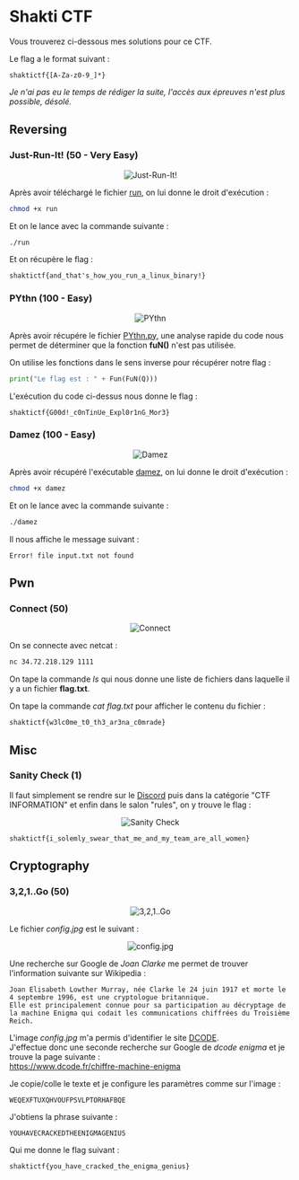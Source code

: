 # Shakti CTF

Vous trouverez ci-dessous mes solutions pour ce CTF.  
  
Le flag a le format suivant :
```
shaktictf{[A-Za-z0-9_]*}
```

*Je n'ai pas eu le temps de rédiger la suite, l'accès aux épreuves n'est plus possible, désolé.*

## Reversing

### Just-Run-It! (50 - Very Easy)

<p align="center">
  <img src="https://github.com/Zyrfex/CTF/blob/main/2020/Shakti_CTF/Reversing/Just-Run-It!/Just-Run-It!.png" alt="Just-Run-It!" align="center">
</p>

Après avoir téléchargé le fichier [run](https://github.com/Zyrfex/CTF/raw/main/2020/Shakti_CTF/Reversing/Just-Run-It!/run), on lui donne le droit d'exécution :
```bash
chmod +x run
```

Et on le lance avec la commande suivante :
```bash
./run
```

Et on récupère le flag :
```
shaktictf{and_that's_how_you_run_a_linux_binary!}
```

### PYthn (100 - Easy)

<p align="center">
  <img src="https://github.com/Zyrfex/CTF/raw/main/2020/Shakti_CTF/Reversing/PYthn/PYthn.png" alt="PYthn" align="center">
</p>

Après avoir récupére le fichier [PYthn.py](https://github.com/Zyrfex/CTF/raw/main/2020/Shakti_CTF/Reversing/PYthn/PYthn.py), une analyse rapide du code nous permet de déterminer que la fonction **fuN()** n'est pas utilisée.

On utilise les fonctions dans le sens inverse pour récupérer notre flag :
```python
print("Le flag est : " + Fun(FuN(Q)))
```

L'exécution du code ci-dessus nous donne le flag :
```
shaktictf{G00d!_c0nTinUe_Expl0r1nG_Mor3}
```

### Damez (100 - Easy)

<p align="center">
  <img src="https://github.com/Zyrfex/CTF/raw/main/2020/Shakti_CTF/Reversing/Damez/Damez.png" alt="Damez" align="center">
</p>

Après avoir récupéré l'exécutable [damez](https://github.com/Zyrfex/CTF/raw/main/2020/Shakti_CTF/Reversing/Damez/damez), on lui donne le droit d'exécution :
```bash
chmod +x damez
```

Et on le lance avec la commande suivante :
```bash
./damez
```

Il nous affiche le message suivant :
```
Error! file input.txt not found
```

## Pwn

### Connect (50)

<p align="center">
  <img src="https://github.com/Zyrfex/CTF/blob/main/2020/Shakti_CTF/images/connect.png" alt="Connect" align="center">
</p>

On se connecte avec netcat :
```bash
nc 34.72.218.129 1111
```

On tape la commande *ls* qui nous donne une liste de fichiers dans laquelle il y a un fichier **flag.txt**.

On tape la commande *cat flag.txt* pour afficher le contenu du fichier :
```
shaktictf{w3lc0me_t0_th3_ar3na_c0mrade}
```

## Misc

### Sanity Check (1)
Il faut simplement se rendre sur le [Discord](https://discord.gg/gEJUZwe9ju) puis dans la catégorie "CTF INFORMATION" et enfin dans le salon "rules", on y trouve le flag :

<p align="center">
  <img src="https://github.com/Zyrfex/CTF/blob/main/2020/Shakti_CTF/images/sanity_check.png" alt="Sanity Check" align="center">
</p>

```
shaktictf{i_solemly_swear_that_me_and_my_team_are_all_women}
```

## Cryptography

### 3,2,1..Go (50)

<p align="center">
  <img src="https://github.com/Zyrfex/CTF/blob/main/2020/Shakti_CTF/images/3_2_1_Go.png" alt="3,2,1..Go" align="center">
</p>

Le fichier *config.jpg* est le suivant :

<p align="center">
  <img src="https://github.com/Zyrfex/CTF/blob/main/2020/Shakti_CTF/images/config.jpg" alt="config.jpg" align="center">
</p>

Une recherche sur Google de *Joan Clarke* me permet de trouver l'information suivante sur Wikipedia :
```
Joan Elisabeth Lowther Murray, née Clarke le 24 juin 1917 et morte le 4 septembre 1996, est une cryptologue britannique.  
Elle est principalement connue pour sa participation au décryptage de la machine Enigma qui codait les communications chiffrées du Troisième Reich.
```

L'image *config.jpg* m'a permis d'identifier le site [DCODE](https://www.dcode.fr).  
J'effectue donc une seconde recherche sur Google de *dcode enigma* et je trouve la page suivante :  
https://www.dcode.fr/chiffre-machine-enigma

Je copie/colle le texte et je configure les paramètres comme sur l'image :
```
WEQEXFTUXQHVOUFPSVLPTORHAFBQE
```

J'obtiens la phrase suivante :
```
YOUHAVECRACKEDTHEENIGMAGENIUS
```

Qui me donne le flag suivant :
```
shaktictf{you_have_cracked_the_enigma_genius}
```
